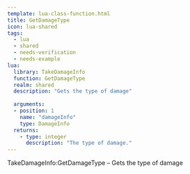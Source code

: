 ```yaml
---
template: lua-class-function.html
title: GetDamageType
icon: lua-shared
tags:
  - lua
  - shared
  - needs-verification
  - needs-example
lua:
  library: TakeDamageInfo
  function: GetDamageType
  realm: shared
  description: "Gets the type of damage"
  
  arguments:
  - position: 1
    name: "damageInfo"
    type: DamageInfo
  returns:
    - type: integer
      description: "The type of damage."
---
```


<div class="lua__search__keywords">
TakeDamageInfo:GetDamageType &#x2013; Gets the type of damage
</div>
